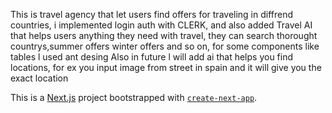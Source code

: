 This is travel agency that let users find offers for traveling in diffrend countries, i implemented login auth with CLERK, and also added Travel AI that helps
users anything they need with travel, they can search thorought countrys,summer offers winter offers and so on, for some components like tables l used ant desing
Also in future l will add ai that helps you find locations, for ex you input image from street in spain and it will give you the exact location


This is a [Next.js](https://nextjs.org/) project bootstrapped with [`create-next-app`](https://github.com/vercel/next.js/tree/canary/packages/create-next-app).


